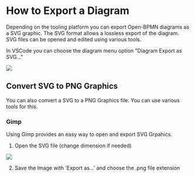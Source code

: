 # How to Export a Diagram

Depending on the tooling platform you can export Open-BPMN diagrams as a SVG graphic. The SVG format allows a lossless export of the diagram. SVG files can be opened and edited using various tools. 

In VSCode you can choose the diagram menu option "Diagram Export as SVG..."

<img src="./images/export-diagram01.png" />


## Convert SVG to PNG Graphics

You can also convert a SVG to a PNG Graphics file. You can use various tools for this.

### Gimp

Using Gimp provides an easy way to open and export SVG Grpahics.

1. Open the SVG file (change dimension if needed)

<img src="./images/export-diagram02.png" />

2. Save the Image with 'Export as...' and choose the .png file extension

